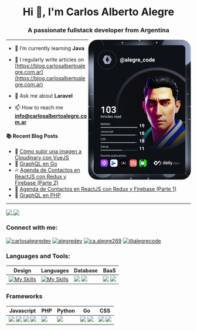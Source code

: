 <h1 align="center">Hi 👋, I'm Carlos Alberto Alegre</h1>
<h3 align="center">A passionate fullstack developer from Argentina</h3>
<a href="https://app.daily.dev/carlosalbertoalegre"><img src="https://github.com/AlegreCode/AlegreCode/blob/main/devcard.svg" align="right" width="280" alt="Carlos Alberto Alegre's Dev Card"/></a>

****
<div align="left">
 
- 🌱 I’m currently learning **Java**

- 📝 I regularly write articles on [https://blog.carlosalbertoalegre.com.ar](https://blog.carlosalbertoalegre.com.ar)

- 💬 Ask me about **Laravel**

- 📫 How to reach me **info@carlosalbertoalegre.com.ar**
</div>

#### :books: Recent Blog Posts
<!-- BLOGPOSTS:START -->
 - 💯 [Cómo subir una imagen a Cloudinary  con VueJS](https://blog.carlosalbertoalegre.com.ar/como-subir-una-imagen-a-cloudinary-con-vuejs)
 - 💯 [GraphQL en Go](https://blog.carlosalbertoalegre.com.ar/graphql-en-go)
 - 🔥 [Agenda de Contactos en ReactJS con Redux y Firebase &lpar;Parte 2&rpar;](https://blog.carlosalbertoalegre.com.ar/agenda-de-contactos-en-reactjs-con-redux-y-firebase-parte-2)
 - 🚀 [Agenda de Contactos en ReactJS con Redux y Firebase &lpar;Parte 1&rpar;](https://blog.carlosalbertoalegre.com.ar/agenda-de-contactos-en-reactjs-con-redux-y-firebase-parte-1)
 - 🌮 [GraphQL en PHP](https://blog.carlosalbertoalegre.com.ar/graphql-en-php)<!-- BLOGPOSTS:END -->

****

    
<div align="left">
   <a href="https://github.com/anuraghazra/github-readme-stats">
     <img height=200 align="center" src="https://github-readme-stats.vercel.app/api?username=alegrecode&theme=ambient_gradient" />
   </a>
   <a href="https://github.com/anuraghazra/convoychat">
     <img height=200 align="center" src="https://github-readme-stats.vercel.app/api/top-langs?username=alegrecode&layout=compact&langs_count=8&card_width=320&theme=ambient_gradient" />
   </a>
</div>

<h3 align="left">Connect with me:</h3>
<p align="left">
<a href="https://twitter.com/alegrecode" target="blank"><img align="center" src="https://raw.githubusercontent.com/rahuldkjain/github-profile-readme-generator/master/src/images/icons/Social/twitter.svg" alt="carlosalegredev" height="30" width="40" /></a>
<a href="https://fb.com/alegrecode" target="blank"><img align="center" src="https://raw.githubusercontent.com/rahuldkjain/github-profile-readme-generator/master/src/images/icons/Social/facebook.svg" alt="alegredev" height="30" width="40" /></a>
<a href="https://instagram.com/ca.alegre269" target="blank"><img align="center" src="https://raw.githubusercontent.com/rahuldkjain/github-profile-readme-generator/master/src/images/icons/Social/instagram.svg" alt="ca.alegre269" height="30" width="40" /></a>
<a href="https://hashnode.com/@alegrecode" target="blank"><img align="center" src="https://raw.githubusercontent.com/rahuldkjain/github-profile-readme-generator/master/src/images/icons/Social/hashnode.svg" alt="@alegrecode" height="30" width="40" /></a>
</p>

<h3 align="left">Languages and Tools:</h3>

| Design | Languages | Database | BaaS |
| ------ | --------- | -------- | ---- |
| [![My Skills](https://skillicons.dev/icons?i=ps,ai,xd)](https://skillicons.dev) | [![My Skills](https://skillicons.dev/icons?i=js,php,py,go)](https://skillicons.dev) | <a href="https://www.mysql.com/" target="_blank"><img src="https://skillicons.dev/icons?i=mysql"/></a> <a href="https://www.mongodb.com/es" target="_blank"><img src="https://skillicons.dev/icons?i=mongodb"/></a> | <a href="https://firebase.google.com/?hl=es" target="_blank"><img src="https://skillicons.dev/icons?i=firebase"/></a> <a href="https://supabase.com/" target="_blank"><img src="https://skillicons.dev/icons?i=supabase"/></a> |

### Frameworks

| Javascript | PHP | Python | Go | CSS |
| ---------- | --- | ------ | -- | --- |
| <a href="https://react.dev/" target="_blank"><img src="https://skillicons.dev/icons?i=react"/></a> <a href="https://vuejs.org/" target="_blank"><img src="https://skillicons.dev/icons?i=vue"/></a> <a href="https://adonisjs.com/" target="_blank"><img src="https://skillicons.dev/icons?i=adonis"/></a> <a href="https://redux.js.org/" target="_blank"><img src="https://skillicons.dev/icons?i=redux"/></a> | <a href="https://laravel.com/" target="_blank"><img src="https://skillicons.dev/icons?i=laravel"/></a> | <a href="https://flask.palletsprojects.com/en/3.0.x/" target="_blank"><img src="https://skillicons.dev/icons?i=flask"/></a> | <a href="https://gofiber.io/" target="_blank"><img src="https://gofiber.io/assets/images/logo.svg" height="40"/></a> <a href="https://echo.labstack.com/" target="_blank"><img src="https://echo.labstack.com/img/logo-light.svg" height="40"/></a> | <a href="https://getbootstrap.com/" target="_blank"><img src="https://skillicons.dev/icons?i=bootstrap"/></a> <a href="https://tailwindcss.com/" target="_blank"><img src="https://skillicons.dev/icons?i=tailwind"/></a> |

